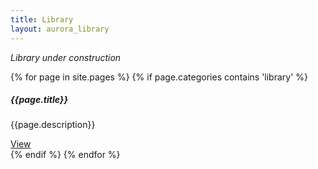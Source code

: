 ```yaml
---
title: Library
layout: aurora_library
---
```


*Library under construction*

<div class="card-columns">

{% for page in site.pages %}
{% if page.categories contains 'library' %}
<div class="card">
  <div class="card-body">
    <h5 class="card-title">{{page.title}}</h5>
    <p class="card-text">{{page.description}}</p>
    <a href="{{page.url}}" class="btn btn-primary">View</a>
  </div>
</div>
{% endif %}
{% endfor %}

</div>
